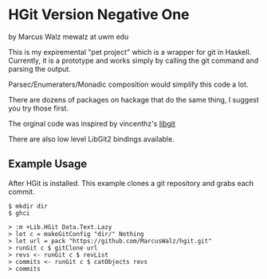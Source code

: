 HGit Version Negative One 
================================================================================
by Marcus Walz mewalz at uwm edu

This is my expiremental "pet project" which is a wrapper for git in Haskell. 
Currently, it is a prototype and works simply by calling the git command and parsing the output.

Parsec/Enumeraters/Monadic composition would simplify this code a lot. 

There are dozens of packages on hackage that do the same thing, I suggest you try
those first.


The orginal code was inspired by vincenthz's
[libgit](https://github.com/vincenthz/hs-libgit/blob/master/Lib/Git/Tree.hs)

There are also low level LibGit2 bindings available.

Example Usage
-------------------------------------------------------------------------------
After HGit is installed. This example clones a git repository and grabs each
commit.

    $ mkdir dir
    $ ghci

    > :m +Lib.HGit Data.Text.Lazy
    > let c = makeGitConfig "dir/" Nothing
    > let url = pack "https://github.com/MarcusWalz/hgit.git"
    > runGit c $ gitClone url
    > revs <- runGit c $ revList
    > commits <- runGit c $ catObjects revs 
    > commits
